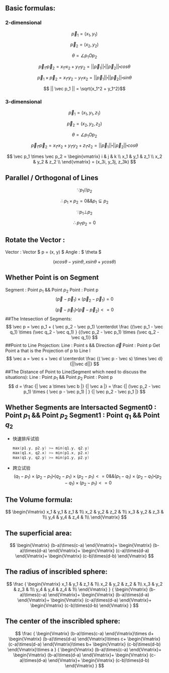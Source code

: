 ## Basic formulas:
### 2-dimensional
$$ \vec p_1 = (x_1, y_1) $$

$$ \vec p_2 = (x_2, y_2) $$

$$ \theta = \angle p_1 O p_2 $$

$$
\vec p_1 \centerdot \vec p_2 = x_1 \centerdot x_2 + y_1 \centerdot y_2 = || \vec p_1 || \centerdot || \vec p_2 || \centerdot cos \theta
$$

$$
\vec p_1 \times \vec p_2 = x_1 \centerdot y_2 - y_1 \centerdot x_2 = || \vec p_1 || \centerdot || \vec p_2 || \centerdot sin \theta
$$

$$ || \vec p_1 || = \sqrt{x_1^2 + y_1^2}$$





### 3-dimensional
$$ \vec p_1 = (x_1, y_1, z_1) $$

$$ \vec p_2 = (x_2, y_2, z_2) $$

$$ \theta = \angle p_1 O p_2 $$

$$
\vec p_1 \centerdot \vec p_2 = x_1 \centerdot x_2 + y_1 \centerdot y_2 + z_1 \centerdot z_2 = || \vec p_1 || \centerdot || \vec p_2 || \centerdot cos \theta
$$

$$
\vec p_1 \times \vec p_2 =
    \begin{vmatrix}
        i & j & k \\
        x_1 & y_1 & z_1 \\
        x_2 & y_2 & z_2 \\
    \end{vmatrix}
    = (x_3i, y_3j, z_3k)
$$





## Parallel / Orthogonal of Lines
$$ \because p_1 // p_2 $$

$$ \therefore p_1 \times p_2 = 0 \&\& p_1 \varsubsetneq p_2 $$

$$ \because p_1 \bot p_2 $$

$$ \therefore p_1 \centerdot p_2 = 0$$




## Rotate the Vector :
Vector : Vector $ p = (x, y) $
Angle : $ \theta $

$$
(xcos \theta - y sin \theta, x sin \theta + y cos \theta)
$$



## Whether Point is on Segment
Segment : Point $p_1$ && Point $p_2$
Point : Point p
$$
(\vec p - \vec p_1) \times (\vec p_2 - \vec p_1) = 0
$$

$$
(\vec p - \vec p_1) \centerdot (\vec p - \vec p_2) <= 0 $$ ##The Intesection of Segments: $$ \vec p = \vec p_1 + ( \vec p_2 - \vec p_1) \centerdot \frac {(\vec p_1 - \vec q_1) \times (\vec q_2 - \vec q_1) } {(\vec p_2 - \vec p_1) \times (\vec q_2 - \vec q_1)} $$ ##Point to Line Projection: Line : Point s && Direction $\vec d$ Point : Point p Get Point a that is the Projection of p to Line l $$ \vec a = \vec s + \vec d \centerdot \frac {( \vec p - \vec s) \times \vec d} {||\vec d||} $$ ##The Distance of Point to Line(Segment which need to discuss the situations): Line : Point $p_1$ && Point $p_2$ Point : Point p $$ d = \frac {| \vec a \times \vec b |} {| \vec a |} = \frac {| (\vec p_2 - \vec p_1) \times ( \vec p - \vec p_1) | } {| \vec p_2 - \vec p_1 |} $$ 

## Whether Segments are Intersacted Segment0 : Point $p_1$ && Point $p_2$ Segment1 : Point $q_1$ && Point $q_2$ 

* 快速排斥试验 
    ```cpp max(p1.x, p2.x)>= min(q2.x, q2.y)
    max(p1.y, p2.y) >= min(q1.y, q2.y)
    max(q1.x, q2.x) >= min(p1.x, p2.x)
    max(q1.y, q2.y) >= min(p1.y, p2.y)
    ```

* 跨立试验
$$
    (q_1 - p_1) \times (p_2 - p_1) \centerdot (q_2 - p_1) \times (p_2 - p_1)  <= 0 \&\& (p_1 - q_1) \times (p_2 - q_1) \centerdot (p_2 - q_1) \times (p_2 - p_1) <= 0
$$



## The Volume formula:
$$
    \begin{Vmatrix}
        x_1 & y_1 & z_1 & 1\\
        x_2 & y_2 & z_2 & 1\\
        x_3 & y_2 & z_3 & 1\\
        y_4 & y_4 & z_4 & 1\\
    \end{Vmatrix}
$$

## The superficial area:
$$
    \begin{Vmatrix} (b-a)\times(c-a) \end{Vmatrix}+
    \begin{Vmatrix} (b-a)\times(d-a) \end{Vmatrix}+
    \begin{Vmatrix} (c-a)\times(d-a) \end{Vmatrix}+
    \begin{Vmatrix} (c-b)\times(d-b) \end{Vmatrix}
$$

## The radius of inscribled sphere:
$$
    \frac {
        \begin{Vmatrix}
            x_1 & y_1 & z_1 & 1\\
            x_2 & y_2 & z_2 & 1\\
            x_3 & y_2 & z_3 & 1\\
            y_4 & y_4 & z_4 & 1\\
        \end{Vmatrix}
    } {
        \begin{Vmatrix} (b-a)\times(c-a) \end{Vmatrix}+
        \begin{Vmatrix} (b-a)\times(d-a) \end{Vmatrix}+
        \begin{Vmatrix} (c-a)\times(d-a) \end{Vmatrix}+
        \begin{Vmatrix} (c-b)\times(d-b) \end{Vmatrix}
    }
$$

## The center of the inscribled sphere:
$$
    \frac {
        \begin{Vmatrix} (b-a)\times(c-a) \end{Vmatrix}\times d+
        \begin{Vmatrix} (b-a)\times(d-a) \end{Vmatrix}\times c+
        \begin{Vmatrix} (c-a)\times(d-a) \end{Vmatrix}\times b+
        \begin{Vmatrix} (c-b)\times(d-b) \end{Vmatrix}\times a
    } {
        \begin{Vmatrix} (b-a)\times(c-a) \end{Vmatrix}+
        \begin{Vmatrix} (b-a)\times(d-a) \end{Vmatrix}+
        \begin{Vmatrix} (c-a)\times(d-a) \end{Vmatrix}+
        \begin{Vmatrix} (c-b)\times(d-b) \end{Vmatrix}
    }
$$
